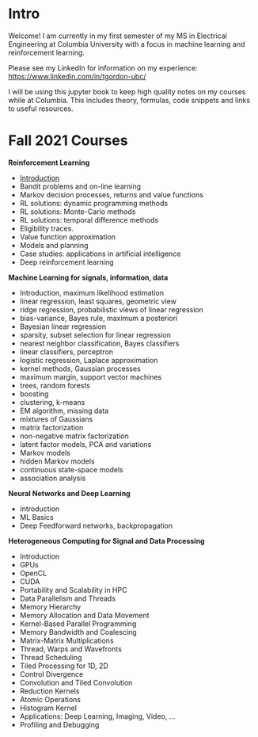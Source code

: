 # Intro

Welcome! I am currently in my first semester of my MS in Electrical Engineering at Columbia University with a focus in machine learning and reinforcement learning.

Please see my LinkedIn for information on my experience: https://www.linkedin.com/in/tgordon-ubc/

I will be using this jupyter book to keep high quality notes on my courses while at Columbia. This includes theory, formulas, code snippets and links to useful resources.

# Fall 2021 Courses

**Reinforcement Learning**
- [Introduction](https://trevor16gordon.github.io/notes/courses/ELEN6885/1_overview.html)
- Bandit problems and on-line learning
- Markov decision processes, returns and value functions
- RL solutions: dynamic programming methods
- RL solutions: Monte-Carlo methods
- RL solutions: temporal difference methods
- Eligibility traces.
- Value function approximation
- Models and planning
- Case studies: applications in artificial intelligence
- Deep reinforcement learning

**Machine Learning for signals, information, data**
- Introduction, maximum likelihood estimation
- linear regression, least squares, geometric view
- ridge regression, probabilistic views of linear regression
- bias-variance, Bayes rule, maximum a posteriori
- Bayesian linear regression
- sparsity, subset selection for linear regression
- nearest neighbor classification, Bayes classifiers
- linear classifiers, perceptron
- logistic regression, Laplace approximation
- kernel methods, Gaussian processes
- maximum margin, support vector machines
- trees, random forests
- boosting
- clustering, k-means	
- EM algorithm, missing data	
- mixtures of Gaussians	
- matrix factorization	
- non-negative matrix factorization	
- latent factor models, PCA and variations	
- Markov models	
- hidden Markov models	
- continuous state-space models	
- association analysis

**Neural Networks and Deep Learning**
- Introduction
- ML Basics
- Deep Feedforward networks, backpropagation

**Heterogeneous Computing for Signal and Data Processing**
- Introduction
- GPUs
- OpenCL
- CUDA
- Portability and Scalability in HPC
- Data Parallelism and Threads
- Memory Hierarchy
- Memory Allocation and Data Movement
- Kernel-Based Parallel Programming
- Memory Bandwidth and Coalescing
- Matrix-Matrix Multiplications
- Thread, Warps and Wavefronts
- Thread Scheduling
- Tiled Processing for 1D, 2D
- Control Divergence
- Convolution and Tiled Convolution
- Reduction Kernels
- Atomic Operations
- Histogram Kernel
- Applications: Deep Learning, Imaging, Video, ...
- Profiling and Debugging

